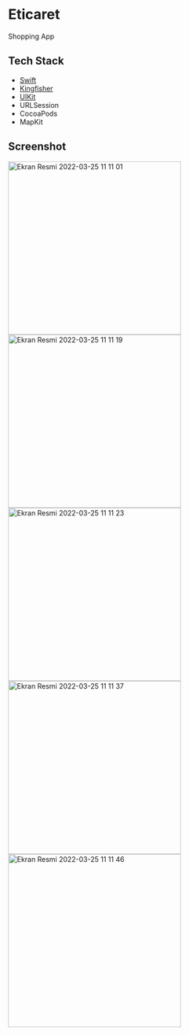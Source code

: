 # Eticaret
Shopping App

## Tech Stack
* [Swift](https://www.swift.org)  
* [Kingfisher](https://github.com/onevcat/Kingfisher)
* [UIKit](https://developer.apple.com/documentation/uikit)
* URLSession
* CocoaPods
* MapKit

## Screenshot

<img width="352" alt="Ekran Resmi 2022-03-25 11 11 01" src="https://user-images.githubusercontent.com/90962485/160081284-dd3a9420-e511-48a1-a399-5b0434be7851.png">

<img width="352" alt="Ekran Resmi 2022-03-25 11 11 19" src="https://user-images.githubusercontent.com/90962485/160081334-5d006973-55b5-4ab5-b721-99f7d0e43a5c.png">

<img width="352" alt="Ekran Resmi 2022-03-25 11 11 23" src="https://user-images.githubusercontent.com/90962485/160081367-58f96295-5306-486a-bae4-858e109aba8b.png">

<img width="352" alt="Ekran Resmi 2022-03-25 11 11 37" src="https://user-images.githubusercontent.com/90962485/160081395-bc569059-15a7-44a5-a6a8-7ff33a46db0a.png">

<img width="352" alt="Ekran Resmi 2022-03-25 11 11 46" src="https://user-images.githubusercontent.com/90962485/160081416-c4773fa0-6c61-44b7-9261-0104e9edc318.png">
